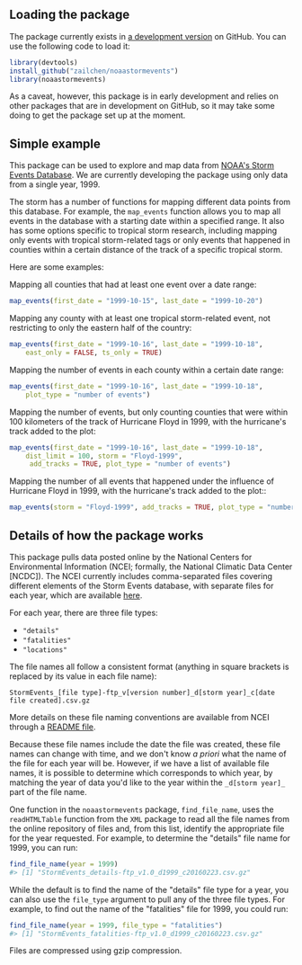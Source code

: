
<!-- README.md is generated from README.Rmd. Please edit that file -->
Loading the package
-------------------

The package currently exists in [a development version](https://github.com/zailchen/noaastormevents) on GitHub. You can use the following code to load it:

``` r
library(devtools)
install_github("zailchen/noaastormevents")
library(noaastormevents)
```

As a caveat, however, this package is in early development and relies on other packages that are in development on GitHub, so it may take some doing to get the package set up at the moment.

Simple example
--------------

This package can be used to explore and map data from [NOAA's Storm Events Database](https://www.ncdc.noaa.gov/stormevents/). We are currently developing the package using only data from a single year, 1999.

The storm has a number of functions for mapping different data points from this database. For example, the `map_events` function allows you to map all events in the database with a starting date within a specified range. It also has some options specific to tropical storm research, including mapping only events with tropical storm-related tags or only events that happened in counties within a certain distance of the track of a specific tropical storm.

Here are some examples:

Mapping all counties that had at least one event over a date range:

``` r
map_events(first_date = "1999-10-15", last_date = "1999-10-20")
```

Mapping any county with at least one tropical storm-related event, not restricting to only the eastern half of the country:

``` r
map_events(first_date = "1999-10-16", last_date = "1999-10-18",
    east_only = FALSE, ts_only = TRUE)
```

Mapping the number of events in each county within a certain date range:

``` r
map_events(first_date = "1999-10-16", last_date = "1999-10-18",
    plot_type = "number of events")
```

Mapping the number of events, but only counting counties that were within 100 kilometers of the track of Hurricane Floyd in 1999, with the hurricane's track added to the plot:

``` r
map_events(first_date = "1999-10-16", last_date = "1999-10-18",
    dist_limit = 100, storm = "Floyd-1999",
     add_tracks = TRUE, plot_type = "number of events")
```

Mapping the number of all events that happened under the influence of Hurricane Floyd in 1999, with the hurricane's track added to the plot::

``` r
map_events(storm = "Floyd-1999", add_tracks = TRUE, plot_type = "number of events")
```

Details of how the package works
--------------------------------

This package pulls data posted online by the National Centers for Environmental Information (NCEI; formally, the National Climatic Data Center \[NCDC\]). The NCEI currently includes comma-separated files covering different elements of the Storm Events database, with separate files for each year, which are available [here](http://www1.ncdc.noaa.gov/pub/data/swdi/stormevents/csvfiles/).

For each year, there are three file types:

-   `"details"`
-   `"fatalities"`
-   `"locations"`

The file names all follow a consistent format (anything in square brackets is replaced by its value in each file name):

    StormEvents_[file type]-ftp_v[version number]_d[storm year]_c[date file created].csv.gz

More details on these file naming conventions are available from NCEI through a [README file](http://www1.ncdc.noaa.gov/pub/data/swdi/stormevents/csvfiles/README).

Because these file names include the date the file was created, these file names can change with time, and we don't know *a priori* what the name of the file for each year will be. However, if we have a list of available file names, it is possible to determine which corresponds to which year, by matching the year of data you'd like to the year within the `_d[storm year]_` part of the file name.

One function in the `noaastormevents` package, `find_file_name`, uses the `readHTMLTable` function from the `XML` package to read all the file names from the online repository of files and, from this list, identify the appropriate file for the year requested. For example, to determine the "details" file name for 1999, you can run:

``` r
find_file_name(year = 1999)
#> [1] "StormEvents_details-ftp_v1.0_d1999_c20160223.csv.gz"
```

While the default is to find the name of the "details" file type for a year, you can also use the `file_type` argument to pull any of the three file types. For example, to find out the name of the "fatalities" file for 1999, you could run:

``` r
find_file_name(year = 1999, file_type = "fatalities")
#> [1] "StormEvents_fatalities-ftp_v1.0_d1999_c20160223.csv.gz"
```

Files are compressed using gzip compression.

